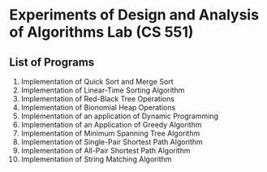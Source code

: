 # Experiments of Design and Analysis of Algorithms Lab (CS 551)

## List of Programs

1. Implementation of Quick Sort and Merge Sort
2. Implementation of Linear-Time Sorting Algorithm
3. Implementation of Red-Black Tree Operations
4. Implementation of Bionomial Heap Operations
5. Implementation of an application of Dynamic Programming
6. Implementation of an Application of Greedy Algorithm
7. Implementation of Minimum Spanning Tree Algorithm
8. Implementation of Single-Pair Shortest Path Algorithm
9. Implementation of All-Pair Shortest Path Algorithm
10. Implementation of String Matching Algorithm